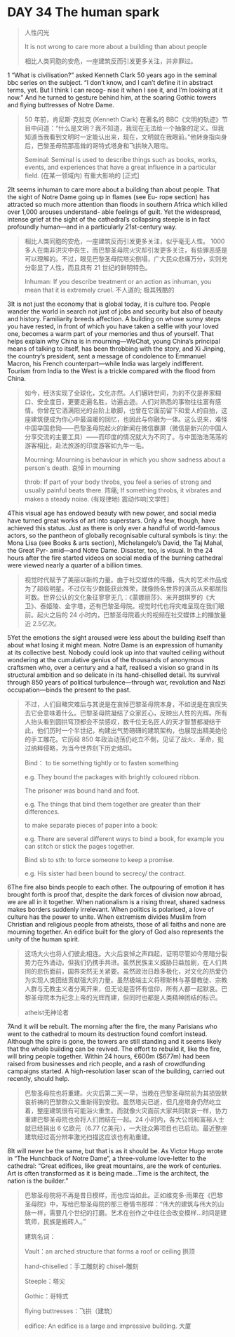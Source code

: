 # DAY 34 The human spark
> 人性闪光
 > 
> It is not wrong to care more about a building than about people
 > 
> 相比人类同胞的安危，一座建筑反而引发更多关注，并非罪过。
 > 

1 “What is civilisation?” asked Kenneth Clark 50 years ago in the seminal bbc series on the subject. “I don’t know, and I can’t define it in abstract terms, yet. But I think I can recog- nise it when I see it, and I’m looking at it now.” And he turned to gesture behind him, at the soaring Gothic towers and flying buttresses of Notre Dame.

> 50 年前，肯尼斯·克拉克 (Kenneth Clark) 在著名的 BBC《文明的轨迹》节目中问道：“什么是文明？我不知道，我现在无法给一个抽象的定义。但我知道当我看到文明时一定能认出来，现在，文明就在我眼前。”他转身指向身后，巴黎圣母院那高耸的哥特式塔身和飞拱映入眼帘。
>
> Seminal: Seminal is used to describe things such as books, works, events, and experiences that have a great influence in a particular field. (在某一领域内) 有重大影响的 [正式]
>

2It seems inhuman to care more about a building than about people. That the sight of Notre Dame going up in flames (see Eu- rope section) has attracted so much more attention than floods in southern Africa which killed over 1,000 arouses understand- able feelings of guilt. Yet the widespread, intense grief at the sight of the cathedral’s collapsing steeple is in fact profoundly human—and in a particularly 21st-century way.

> 相比人类同胞的安危，一座建筑反而引发更多关注，似乎毫无人性。 1000 多人在南非洪灾中丧生，而巴黎圣母院火灾却引发更多关注，有些罪恶感是可以理解的。不过，眼见巴黎圣母院塔尖倒塌，广大民众悲痛万分，实则充分彰显了人性，而且具有 21 世纪的鲜明特色。
>
> Inhuman:  If you describe treatment or an action as inhuman, you mean that it is extremely cruel. 不人道的; 极其残酷的
>

3It is not just the economy that is global today, it is culture too. People wander the world in search not just of jobs and security but also of beauty and history. Familiarity breeds affection. A building on whose sunny steps you have rested, in front of which you have taken a selfie with your loved one, becomes a warm part of your memories and thus of yourself. That helps explain why China is in mourning—WeChat, young China’s principal means of talking to itself, has been throbbing with the story, and Xi Jinping, the country’s president, sent a message of condolence to Emmanuel Macron, his French counterpart—while India was largely indifferent. Tourism from India to the West is a trickle compared with the flood from China.

> 如今，经济实现了全球化，文化亦然。人们辗转世间，为的不仅是养家糊口、安全度日，更要走遍名胜，访遍古迹。人们对熟悉的事物往往富有感情。你曾在它洒满阳光的台阶上歇脚，也曾在它面前留下和爱人的自拍，这座建筑便成为你心中最温暖的回忆，也因此与你融为一体。这么说来，难怪中国举国悲恸——巴黎圣母院起火的新闻在微信霸屏（微信是新兴的中国人分享交流的主要工具）——而印度的情况就大为不同了。与中国浩浩荡荡的游客相比，赴法旅游的印度游客如九牛一毛。
>
> Mourning:  Mourning is behaviour in which you show sadness about a person's death. 哀悼  in mourning
>
> throb:  If part of your body throbs, you feel a series of strong and usually painful beats there. 阵痛;  If something throbs, it vibrates and makes a steady noise. (有规律地) 震动作响[文学性]
>

4This visual age has endowed beauty with new power, and social media have turned great works of art into superstars. Only a few, though, have achieved this status. Just as there is only ever a handful of world-famous actors, so the pantheon of globally recognisable cultural symbols is tiny: the Mona Lisa (see Books & arts section), Michelangelo’s David, the Taj Mahal, the Great Pyr- amid—and Notre Dame. Disaster, too, is visual. In the 24 hours after the fire started videos on social media of the burning cathedral were viewed nearly a quarter of a billion times.

> 视觉时代赋予了美丽以新的力量。由于社交媒体的传播，伟大的艺术作品成为了超级明星。不过仅有少数能获此殊荣，就像扬名世界的演员从来都屈指可数。世界公认的文化象征寥寥无几：《蒙娜丽莎》、米开朗琪罗的《大卫》、泰姬陵、金字塔，还有巴黎圣母院。视觉时代也将灾难呈现在我们眼前。起火之后的 24 小时内，巴黎圣母院着火的视频在社交媒体上的播放量近 2.5亿次。
>

5Yet the emotions the sight aroused were less about the building itself than about what losing it might mean. Notre Dame is an expression of humanity at its collective best. Nobody could look up into that vaulted ceiling without wondering at the cumulative genius of the thousands of anonymous craftsmen who, over a century and a half, realised a vision so grand in its structural ambition and so delicate in its hand-chiselled detail. Its survival through 850 years of political turbulence—through war, revolution and Nazi occupation—binds the present to the past.

> 不过，人们目睹灾难后与其说是在哀悼巴黎圣母院本身，不如说是在哀叹失去它会意味着什么。巴黎圣母院凝结了众家匠心，反映出人性的光辉。所有人抬头看到圆拱穹顶都会不禁感叹，数千位无名匠人的天才智慧都凝结于此，他们历时一个半世纪，构建出气势磅礴的建筑架构，也展现出精美绝伦的手工雕花。它历经 850 年政治动荡仍屹立不倒，见证了战火、革命，挺过纳粹侵略，为当今世界刻下历史烙印。
>
> Bind： to tie something tightly or to fasten something
>
> e.g. They bound the packages with brightly coloured ribbon.
>
> The prisoner was bound hand and foot.
>
> e.g. The things that bind them together are greater than their differences.
>
> to make separate pieces of paper into a book:
>
> e.g. There are several different ways to bind a book, for example you can stitch or stick the pages together.
>
> Bind sb to sth: to force someone to keep a promise.
>
> e.g. His sister had been bound to secrecy/ the contract.
>

6The fire also binds people to each other. The outpouring of emotion it has brought forth is proof that, despite the dark forces of division now abroad, we are all in it together. When nationalism is a rising threat, shared sadness makes borders suddenly irrelevant. When politics is polarised, a love of culture has the power to unite. When extremism divides Muslim from Christian and religious people from atheists, those of all faiths and none are mourning together. An edifice built for the glory of God also represents the unity of the human spirit.

> 这场大火也将人们彼此相连。大火后哀悼之声四起，证明尽管如今黑暗分裂势力在外涌动，但我们仍携手共进。虽然民族主义威胁日益加剧，在人们共同的悲伤面前，国界突然无关紧要。虽然政治日趋多极化，对文化的热爱仍为实现人类团结贡献强大的力量。虽然极端主义将穆斯林与基督教徒、宗教人群与无教主义者分离开来，但无论是否怀有信仰，所有人都一起默哀。巴黎圣母院本为纪念上帝的光辉而建，但同时也都是人类精神团结的标识。
>
> atheist无神论者
>

7And it will be rebuilt. The morning after the fire, the many Parisians who went to the cathedral to mourn its destruction found comfort instead. Although the spire is gone, the towers are still standing and it seems likely that the whole building can be revived. The effort to rebuild it, like the fire, will bring people together. Within 24 hours, €600m ($677m) had been raised from businesses and rich people, and a rash of crowdfunding campaigns started. A high-resolution laser scan of the building, carried out recently, should help.

> 巴黎圣母院也将重建。火灾后第二天一早，当晚在巴黎圣母院前为其损毁默哀祈祷的巴黎群众又重新得到安慰。虽然塔尖已逝，但几座塔身仍然屹立着，整座建筑很有可能浴火重生。而就像火灾面前大家共同默哀一样，协力重建巴黎圣母院也会将人们团结在一起。24 小时内，各大公司和富裕人士就已经捐出 6 亿欧元（6.77 亿美元），一大批众筹项目也已启动。最近整座建筑经过高分辨率激光扫描这应该也有助重建。
>

8It will never be the same, but that is as it should be. As Victor Hugo wrote in “The Hunchback of Notre Dame”, a three-volume love-letter to the cathedral: “Great edifices, like great mountains, are the work of centuries. Art is often transformed as it is being made...Time is the architect, the nation is the builder.”

> 巴黎圣母院将不再是昔日模样，而也应当如此。正如维克多·雨果在《巴黎圣母院》中，写给巴黎圣母院的那三卷情书那样：“伟大的建筑与伟大的山脉一样，需要几个世纪的打磨。艺术在创作之中往往会改变模样…时间是建筑师，民族是搬砖人。”
>
> 建筑名词：
>
> Vault：an arched structure that forms a roof or ceiling 拱顶
>
> hand-chiselled：手工雕刻的  chisel-雕刻
>
> Steeple：塔尖
>
> Gothic：哥特式
>
> flying buttresses：飞拱（建筑）
>
> edifice: An edifice is a large and impressive building. 大厦
>

